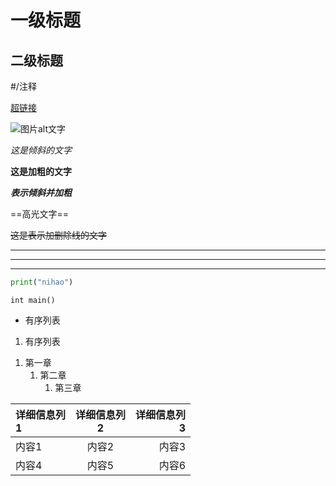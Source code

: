 # 一级标题
<!--输入#然后空格-->

## 二级标题
<!--入##然后空格-->

#/注释 
<!--#/-->

[超链接](www.google.com)
<!--[name](URL)-->

![图片alt文字](图片链接 "figure title")
<!--![图片说明](图片地址‘’‘name’)-->

*这是倾斜的文字*
<!--*文字*表倾斜-->

**这是加粗的文字**
<!--**文字**表加粗-->

***表示倾斜并加粗***
<!--***文字***表倾斜且加粗-->

==高光文字==
<!--==文字==表示高光文字-->

~~这是表示加删除线的文字~~
<!--~~文字~~表删除线-->

***
___
---

<!--***or___or---表示分割线-->

```python
print("nihao")
```
`int main()`

<!--
``代表单行代码
```代表代码块，后面可以根据具体代码标识，让语句高亮显示
 C 语言：`c`
 Python：`python`
 C#：`csharp`
 C++：`cpp`
 -->

- 有序列表
  <!-- -加空格，有序列表-->

1. 有序列表
<!-- 1.加空格，有序列表-->

1. 第一章
	1. 第二章
		1. 第三章
	<!--有序列表回车加tab为嵌套列表-->

| 详细信息列<br/>1 | 详细信息列<br/>2 | 详细信息列<br/>3 |
|:--------|:--------:|--------:|
| 内容1 | 内容2 | 内容3 |
| 内容4 | 内容5 | 内容6 |

<!--表格 冒号在左面左对齐，两边的话居中，右面是右对齐，<br/>为换行；-->

